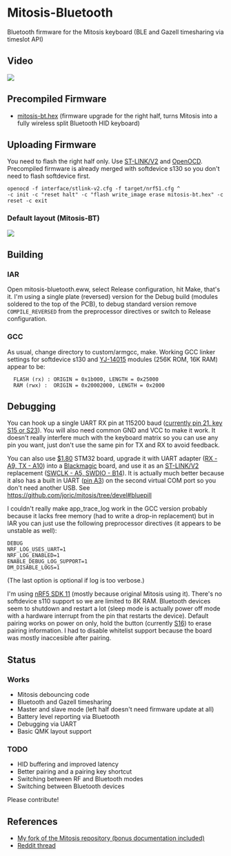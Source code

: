 # Mitosis-Bluetooth

Bluetooth firmware for the Mitosis keyboard (BLE and Gazell timesharing via timeslot API)

## Video

[![](http://img.youtube.com/vi/Qv22OyWb81g/0.jpg)](https://youtu.be/Qv22OyWb81g)

## Precompiled Firmware

* [mitosis-bt.hex] (firmware upgrade for the right half, turns Mitosis into a fully wireless split Bluetooth HID keyboard)

## Uploading Firmware

You need to flash the right half only.
Use [ST-LINK/V2] and [OpenOCD].
Precompiled firmware is already merged with softdevice s130 so you don't need to flash softdevice first.

```
openocd -f interface/stlink-v2.cfg -f target/nrf51.cfg ^
-c init -c "reset halt" -c "flash write_image erase mitosis-bt.hex" -c reset -c exit
```

### Default layout (Mitosis-BT)

[![](https://kle-render.herokuapp.com/api/3f5dd1c848bb9a7a723161ad5e0c8e39?4)](http://www.keyboard-layout-editor.com/#/gists/3f5dd1c848bb9a7a723161ad5e0c8e39)

## Building

### IAR

Open mitosis-bluetooth.eww, select Release configuration, hit Make, that's it.
I'm using a single plate (reversed) version for the Debug build (modules soldered to the top of the PCB),
to debug standard version remove `COMPILE_REVERSED` from the preprocessor directives or switch
to Release configuration.

### GCC

As usual, change directory to custom/armgcc, make.
Working GCC linker settings for softdevice s130 and [YJ-14015] modules (256K ROM, 16K RAM) appear to be:
```
  FLASH (rx) : ORIGIN = 0x1b000, LENGTH = 0x25000
  RAM (rwx) :  ORIGIN = 0x20002000, LENGTH = 0x2000
```

## Debugging

You can hook up a single UART RX pin at 115200 baud ([currently pin 21, key S15 or S23](https://i.imgur.com/apx8W8W.png)).
You will also need common GND and VCC to make it work. It doesn't really interfere much with the keyboard matrix so you can use any pin you want,
just don't use the same pin for TX and RX to avoid feedback.

You can also use [$1.80](https://www.aliexpress.com/item//32583160323.html) STM32 board,
upgrade it with UART adapter ([RX - A9, TX - A10](https://i.imgur.com/sLyYM27.jpg))
into a [Blackmagic] board,
and use it as an [ST-LINK/V2] replacement ([SWCLK - A5, SWDIO - B14](https://i.imgur.com/Ikt8yZz.jpg)).
It is actually much better because it also has a built in UART ([pin A3][pinout])
on the second virtual COM port so you don't need another USB.
See https://github.com/joric/mitosis/tree/devel#bluepill

I couldn't really make app_trace_log work in the GCC version probably because it lacks free memory
(had to write a drop-in replacement)
but in IAR you can just use the following preprocessor directives (it appears to be unstable as well):

```
DEBUG
NRF_LOG_USES_UART=1
NRF_LOG_ENABLED=1
ENABLE_DEBUG_LOG_SUPPORT=1
DM_DISABLE_LOGS=1
```

(The last option is optional if log is too verbose.)

I'm using [nRF5 SDK 11] (mostly because original Mitosis using it).
There's no softdevice s110 support so we are limited to 8K RAM.
Bluetooth devices seem to shutdown and restart a lot (sleep mode is actually power off mode
with a hardware interrupt from the pin that restarts the device).
Default pairing works on power on only, hold the button (currently [S16][pinout])
to erase pairing information.
I had to disable whitelist support because the board was mostly inaccesible after pairing.

## Status

### Works

* Mitosis debouncing code
* Bluetooth and Gazell timesharing
* Master and slave mode (left half doesn't need firmware update at all)
* Battery level reporting via Bluetooth
* Debugging via UART
* Basic QMK layout support

### TODO

* HID buffering and improved latency
* Better pairing and a pairing key shortcut
* Switching between RF and Bluetooth modes
* Switching between Bluetooth devices

Please contribute!

## References

* [My fork of the Mitosis repository (bonus documentation included)](https://github.com/joric/mitosis/tree/devel)
* [Reddit thread](https://redd.it/91s4pu)

[mitosis-bt.hex]: https://raw.githubusercontent.com/joric/mitosis/devel/precompiled_iar/mitosis-bt.hex
[ST-LINK/V2]: http://www.ebay.com/itm/331803020521
[OpenOCD]: http://www.freddiechopin.info/en/download/category/10-openocd-dev
[YJ-14015]: https://www.ebay.com/itm/282575577879
[Blackmagic]: https://gojimmypi.blogspot.com/2017/07/BluePill-STM32F103-to-BlackMagic-Probe.html
[nRF5 SDK 11]: https://developer.nordicsemi.com/nRF5_SDK/nRF5_SDK_v11.x.x/nRF5_SDK_11.0.0_89a8197.zip
[pinout]: https://i.imgur.com/6jPsgzv.jpg
